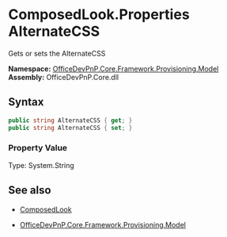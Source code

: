 # ComposedLook.Properties AlternateCSS
Gets or sets the AlternateCSS  

**Namespace:** [OfficeDevPnP.Core.Framework.Provisioning.Model](OfficeDevPnP.Core.Framework.Provisioning.Model.md)  
**Assembly:** OfficeDevPnP.Core.dll  
## Syntax
```C#
public string AlternateCSS { get; }
public string AlternateCSS { set; }
```

### Property Value
Type: System.String  

## See also
- [ComposedLook](ComposedLook.md) 

- [OfficeDevPnP.Core.Framework.Provisioning.Model](OfficeDevPnP.Core.Framework.Provisioning.Model.md)
